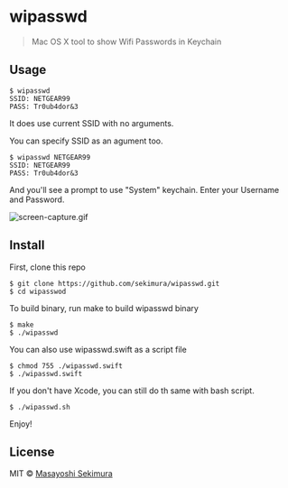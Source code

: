 # wipasswd

> Mac OS X tool to show Wifi Passwords in Keychain

## Usage

```
$ wipasswd
SSID: NETGEAR99
PASS: Tr0ub4dor&3
```
It does use current SSID with no arguments.

You can specify SSID as an agument too.

```
$ wipasswd NETGEAR99
SSID: NETGEAR99
PASS: Tr0ub4dor&3
```

And you'll see a prompt to use "System" keychain. Enter your Username and Password.

![screen-capture.gif](https://raw.githubusercontent.com/sekimura/wipasswd/master/screen-capture.gif)


## Install

First, clone this repo
```
$ git clone https://github.com/sekimura/wipasswd.git
$ cd wipasswod
```

To build binary, run make to build wipasswd binary

```
$ make
$ ./wipasswd
```

You can also use wipasswd.swift as a script file

```
$ chmod 755 ./wipasswd.swift
$ ./wipasswd.swift
```

If you don't have Xcode, you can still do th same with bash script.

```
$ ./wipasswd.sh
```

Enjoy!

## License

MIT © [Masayoshi Sekimura](https://www.sekimura.org)

